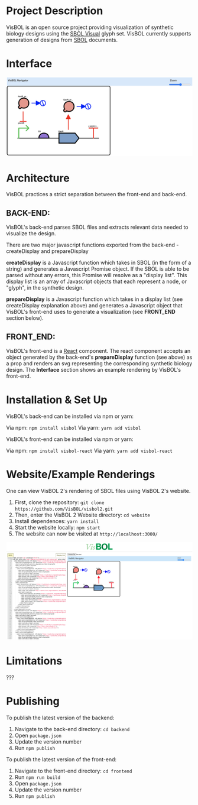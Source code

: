 # Project Description

VisBOL is an open source project providing visualization of synthetic biology designs using the [SBOL Visual](https://sbolstandard.org/visual-glyphs/) glyph set. VisBOL currently supports generation of designs from [SBOL](https://sbolstandard.org/) documents.


# Interface

![VisBOL Example Visualization](./images/example.png)

# Architecture

VisBOL practices a strict separation between the front-end and back-end.

## BACK-END:

VisBOL's back-end parses SBOL files and extracts relevant data needed to visualize the design.

There are two major javascript functions exported from the back-end - createDisplay and prepareDisplay

**createDisplay** is a Javascript function which takes in SBOL (in the form of a string) and generates a Javascript
Promise object. If the SBOL is able to be parsed without any errors, this Promise will resolve as a "display list". This display
list is an array of Javascript objects that each represent a node, or "glyph", in the synthetic design.

**prepareDisplay** is a Javascript function which takes in a display list (see createDisplay explanation above) and generates a
Javascript object that VisBOL's front-end uses to generate a visualization (see **FRONT_END** section below).

## FRONT_END:

VisBOL's front-end is a [React](https://reactjs.org/) component. The react component accepts an object generated by the back-end's **prepareDisplay** function (see above) as a prop
and renders an svg representing the corresponding synthetic biology design. The **Interface** section shows an example rendering by VisBOL's front-end.

# Installation & Set Up

VisBOL's back-end can be installed via npm or yarn:

Via npm: `npm install visbol`
Via yarn: `yarn add visbol`

VisBOL's front-end can be installed via npm or yarn:

Via npm: `npm install visbol-react`
Via yarn: `yarn add visbol-react`

# Website/Example Renderings

One can view VisBOL 2's rendering of SBOL files using VisBOL 2's website.

1) First, clone the repository: `git clone https://github.com/VisBOL/visbol2.git`
2) Then, enter the VisBOL 2 Website directory: `cd website`
3) Install dependences: `yarn install`
4) Start the website locally: `npm start`
5) The website can now be visited at `http://localhost:3000/`

![VisBOL Website Interface](./images/VisbolSite.png)

# Limitations

???

# Publishing

To publish the latest version of the backend:

1) Navigate to the back-end directory: `cd backend`
2) Open `package.json`
3) Update the version number
4) Run `npm publish`

To publish the latest version of the front-end:

1) Navigate to the front-end directory: `cd frontend`
2) Run `npm run build`
2) Open `package.json`
3) Update the version number
4) Run `npm publish`